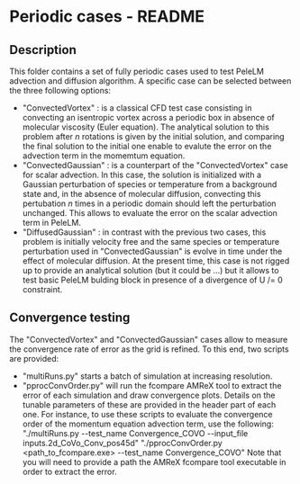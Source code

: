 Periodic cases - README
================================

Description
-----------

This folder contains a set of fully periodic cases used to test PeleLM advection and diffusion algorithm. A specific case can be selected between the three following options:
 - "ConvectedVortex" : is a classical CFD test case consisting in convecting an isentropic vortex across a periodic box in absence of molecular viscosity (Euler equation). The analytical solution to this problem after $n$ rotations is given by the initial solution, and comparing the final solution to the initial one enable to evalute the error on the advection term in the momemtum equation.
 - "ConvectedGaussian" : is a counterpart of the "ConvectedVortex" case for scalar advection. In this case, the solution is initialized with a Gaussian perturbation of species or temperature from a background state and, in the absence of molecular diffusion, convecting this pertubation $n$ times in a periodic domain should left the perturbation unchanged. This allows to evaluate the error on the scalar advection term in PeleLM.
 - "DiffusedGaussian" : in contrast with the previous two cases, this problem is initially velocity free and the same species or temperature perturbation used in "ConvectedGaussian" is evolve in time under the effect of molecular diffusion. At the present time, this case is not rigged up to provide an analytical solution (but it could be ...) but it allows to test basic PeleLM bulding block in presence of a divergence of U /= 0 constraint.


Convergence testing
----------------------
The "ConvectedVortex" and "ConvectedGaussian" cases allow to measure the convergence rate of error as the grid is refined. To this end, two scripts are provided:
 - "multiRuns.py" starts a batch of simulation at increasing resolution.
 - "pprocConvOrder.py" will run the fcompare AMReX tool to extract the error of each simulation and draw convergence plots.
Details on the tunable parameters of these are provided in the header part of each one. For instance, to use these scripts to evaluate the convergence order of the momentum equation advection term, use the following:
"./multiRuns.py --test_name Convergence_COVO --input_file inputs.2d_CoVo_Conv_pos45d"
"./pprocConvOrder.py <path_to_fcompare.exe> --test_name Convergence_COVO"
Note that you will need to provide a path the AMReX fcompare tool executable in order to extract the error. 
